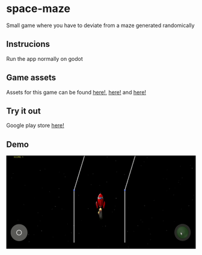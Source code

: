 # space-maze

Small game where you have to deviate from a maze generated randomically


## Instrucions 

Run the app normally on godot

## Game assets

Assets for this game can be found [here!](https://opengameart.org/content/rocket), [here!](https://opengameart.org/content/skeuomorphic-circular-buttons) and [here!](https://github.com/Gonkee/Gonkees-Shaders/blob/master/non-shaders/Joystick_Button.gd)

## Try it out

Google play store [here!](https://play.google.com/store/apps/details?id=org.godotengine.spacemaze)

## Demo

![alt text](https://github.com/caiovini/space-maze/blob/main/Demo.gif)
